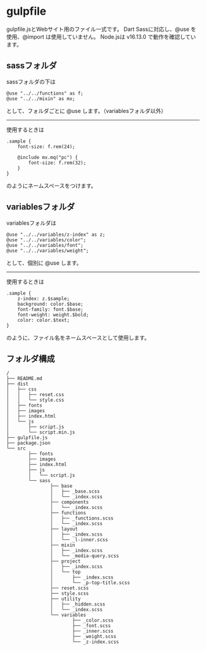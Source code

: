 # gulpfile

gulpfile.jsとWebサイト用のファイル一式です。
Dart Sassに対応し、@use を使用、@import は使用していません。
Node.jsは v16.13.0 で動作を確認しています。

## sassフォルダ

sassフォルダの下は

```
@use "../../functions" as f;
@use "../../mixin" as mx;
```

として、フォルダごとに @use します。（variablesフォルダ以外）

---

使用するときは

```
.sample {
	font-size: f.rem(24);

	@include mx.mq("pc") {
		font-size: f.rem(32);
	}
}
```

のようにネームスペースをつけます。

## variablesフォルダ

variablesフォルダは

```
@use "../../variables/z-index" as z;
@use "../../variables/color";
@use "../../variables/font";
@use "../../variables/weight";
```

として、個別に @use します。

---

使用するときは

```
.sample {
	z-index: z.$sample;
	background: color.$base;
	font-family: font.$base;
	font-weight: weight.$bold;
	color: color.$text;
}
```

のように、ファイル名をネームスペースとして使用します。

## フォルダ構成

```
/
├── README.md
├── dist
│   ├── css
│   │   ├── reset.css
│   │   └── style.css
│   ├── fonts
│   ├── images
│   ├── index.html
│   └── js
│       ├── script.js
│       └── script.min.js
├── gulpfile.js
├── package.json
└── src
		├── fonts
		├── images
		├── index.html
		├── js
		│   └── script.js
		└── sass
				├── base
				│   ├── _base.scss
				│   └── _index.scss
				├── components
				│   └── _index.scss
				├── functions
				│   ├── _functions.scss
				│   └── _index.scss
				├── layout
				│   ├── _index.scss
				│   └── _l-inner.scss
				├── mixin
				│   ├── _index.scss
				│   └── _media-query.scss
				├── project
				│   ├── _index.scss
				│   └── top
				│       ├── _index.scss
				│       └── _p-top-title.scss
				├── reset.scss
				├── style.scss
				├── utility
				│   ├── _hidden.scss
				│   └── _index.scss
				└── variables
						├── _color.scss
						├── _font.scss
						├── _inner.scss
						├── _weight.scss
						└── _z-index.scss
```
